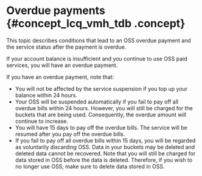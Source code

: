 # Overdue payments {#concept_lcq_vmh_tdb .concept}

This topic describes conditions that lead to an OSS overdue payment and the service status after the payment is overdue.

If your account balance is insufficient and you continue to use OSS paid services, you will have an overdue payment.

If you have an overdue payment, note that:

-   You will not be affected by the service suspension if you top up your balance within 24 hours.
-   Your OSS will be suspended automatically if you fail to pay off all overdue bills within 24 hours. However, you will still be charged for the buckets that are being used. Consequently, the overdue amount will continue to increase.
-   You will have 15 days to pay off the overdue bills. The service will be resumed after you pay off the overdue bills.
-   If you fail to pay off all overdue bills within 15 days, you will be regarded as voluntarily discarding OSS. Data in your buckets may be deleted and deleted data cannot be recovered. Note that you will still be charged for data stored in OSS before the data is deleted. Therefore, if you wish to no longer use OSS, make sure to delete data stored in OSS.

